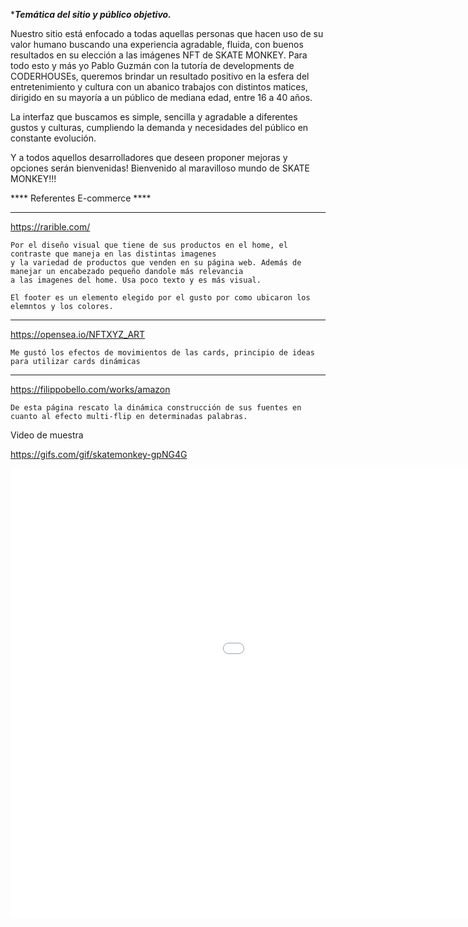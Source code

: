 ****Temática del sitio y público objetivo.***

Nuestro sitio está enfocado a todas aquellas personas que hacen uso de su valor humano buscando una experiencia agradable, fluida, con buenos resultados en su elección a las imágenes NFT de SKATE MONKEY.
Para todo esto y más yo Pablo Guzmán con la tutoría de developments de CODERHOUSEs, queremos brindar un resultado positivo en la esfera del entretenimiento y cultura con un abanico trabajos con distintos matices, dirigido en su mayoría a un público de mediana edad, entre 16 a 40 años.

La interfaz que buscamos es simple, sencilla y agradable a diferentes gustos y culturas, cumpliendo la demanda y necesidades del público en constante evolución.

Y a todos aquellos desarrolladores que deseen proponer mejoras y opciones serán bienvenidas!
Bienvenido al maravilloso mundo de SKATE MONKEY!!!


**** Referentes E-commerce ****

----

https://rarible.com/

	Por el diseño visual que tiene de sus productos en el home, el contraste que maneja en las distintas imagenes
	y la variedad de productos que venden en su página web. Además de manejar un encabezado pequeño dandole más relevancia
	a las imagenes del home. Usa poco texto y es más visual.

    El footer es un elemento elegido por el gusto por como ubicaron los elemntos y los colores.
----
https://opensea.io/NFTXYZ_ART

	Me gustó los efectos de movimientos de las cards, principio de ideas para utilizar cards dinámicas
----
https://filippobello.com/works/amazon

    De esta página rescato la dinámica construcción de sus fuentes en cuanto al efecto multi-flip en determinadas palabras.

Video de muestra

https://gifs.com/gif/skatemonkey-gpNG4G

<iframe src='//gifs.com/embed/skatemonkey-gpNG4G' frameborder='0' scrolling='no' width='1280px' height='720px' style='-webkit-backface-visibility: hidden;-webkit-transform: scale(1);' ></iframe>
